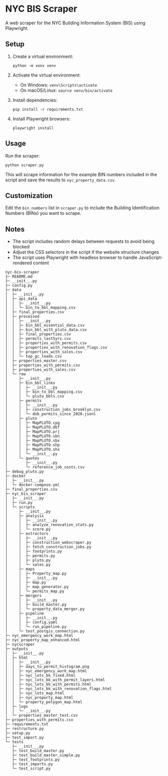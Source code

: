 # NYC BIS Scraper

A web scraper for the NYC Building Information System (BIS) using Playwright.

## Setup

1. Create a virtual environment:
   ```
   python -m venv venv
   ```

2. Activate the virtual environment:
   - On Windows: `venv\Scripts\activate`
   - On macOS/Linux: `source venv/bin/activate`

3. Install dependencies:
   ```
   pip install -r requirements.txt
   ```

4. Install Playwright browsers:
   ```
   playwright install
   ```

## Usage

Run the scraper:
```
python scraper.py
```

This will scrape information for the example BIN numbers included in the script and save the results to `nyc_property_data.csv`.

## Customization

Edit the `bin_numbers` list in `scraper.py` to include the Building Identification Numbers (BINs) you want to scrape.

## Notes

- The script includes random delays between requests to avoid being blocked
- Adjust the CSS selectors in the script if the website structure changes
- The script uses Playwright with headless browser to handle JavaScript-rendered content
```
nyc-bis-scraper
├─ README.md
├─ __init__.py
├─ config.py
├─ data
│  ├─ __init__.py
│  ├─ api_data
│  │  ├─ __init__.py
│  │  └─ bin_to_bbl_mapping.csv
│  ├─ final_properties.csv
│  ├─ processed
│  │  ├─ __init__.py
│  │  ├─ bin_bbl_essential_data.csv
│  │  ├─ bin_bbl_with_pluto_data.csv
│  │  ├─ final_properties.csv
│  │  ├─ permits_last5yrs.csv
│  │  ├─ properties_with_permits.csv
│  │  ├─ properties_with_renovation_flags.csv
│  │  ├─ properties_with_sales.csv
│  │  └─ top_gc_leads.csv
│  ├─ properties_master.csv
│  ├─ properties_with_permits.csv
│  ├─ properties_with_sales.csv
│  └─ raw
│     ├─ __init__.py
│     ├─ bin_bbl_links
│     │  ├─ __init__.py
│     │  ├─ bin_to_bbl_mapping.csv
│     │  └─ pluto_bbls.csv
│     ├─ permits
│     │  ├─ __init__.py
│     │  ├─ construction_jobs_brooklyn.csv
│     │  └─ dob_permits_since_2020.jsonl
│     ├─ pluto
│     │  ├─ MapPLUTO.cpg
│     │  ├─ MapPLUTO.dbf
│     │  ├─ MapPLUTO.prj
│     │  ├─ MapPLUTO.sbn
│     │  ├─ MapPLUTO.sbx
│     │  ├─ MapPLUTO.shp
│     │  ├─ MapPLUTO.shx
│     │  └─ __init__.py
│     └─ quotes
│        ├─ __init__.py
│        └─ reference_job_costs.csv
├─ debug_pluto.py
├─ docker
│  ├─ __init__.py
│  └─ docker-compose.yml
├─ final_properties.csv
├─ nyc_bis_scraper
│  ├─ __init__.py
│  ├─ run.py
│  └─ scripts
│     ├─ __init__.py
│     ├─ analysis
│     │  ├─ __init__.py
│     │  ├─ analyze_renovation_stats.py
│     │  └─ score.py
│     ├─ extractors
│     │  ├─ __init__.py
│     │  ├─ construction_webscraper.py
│     │  ├─ fetch_construction_jobs.py
│     │  ├─ footprints.py
│     │  ├─ permits.py
│     │  ├─ pluto.py
│     │  └─ sales.py
│     ├─ maps
│     │  ├─ Property_map.py
│     │  ├─ __init__.py
│     │  ├─ map.py
│     │  ├─ map_generator.py
│     │  └─ permits_map.py
│     ├─ mergers
│     │  ├─ __init__.py
│     │  ├─ build_master.py
│     │  └─ property_data_merger.py
│     ├─ pipeline
│     │  ├─ __init__.py
│     │  ├─ config.yaml
│     │  └─ run_pipeline.py
│     └─ test_postgis_connection.py
├─ nyc_emergency_work_map.html
├─ nyc_property_map_enhanced.html
├─ nycscraper
├─ outputs
│  ├─ __init__.py
│  ├─ html
│  │  ├─ __init__.py
│  │  ├─ days_to_permit_histogram.png
│  │  ├─ nyc_emergency_work_map.html
│  │  ├─ nyc_lots_bk_fixed.html
│  │  ├─ nyc_lots_bk_with_permit_layers.html
│  │  ├─ nyc_lots_bk_with_permits.html
│  │  ├─ nyc_lots_bk_with_renovation_flags.html
│  │  ├─ nyc_lots_map.html
│  │  ├─ nyc_property_map.html
│  │  └─ property_polygon_map.html
│  ├─ logs
│  │  └─ __init__.py
│  └─ properties_master_test.csv
├─ properties_with_permits.csv
├─ requirements.txt
├─ restructure.py
├─ setup.py
├─ test_import.py
└─ tests
   ├─ __init__.py
   ├─ test_build_master.py
   ├─ test_build_master_simple.py
   ├─ test_footprints.py
   ├─ test_imports.py
   └─ test_script.py

```